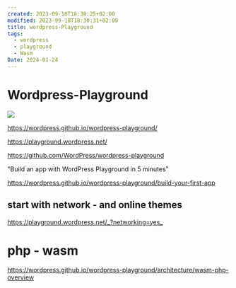 ```yaml
---
created: 2023-09-18T18:30:25+02:00
modified: 2023-09-18T18:30:31+02:00
title: wordpress-Playground
tags:
  - wordpress
  - playground
  - Wasm
Date: 2024-01-24
---
```


# Wordpress-Playground

![](20240124093903wpplay.jpg)

<https://wordpress.github.io/wordpress-playground/>

<https://playground.wordpress.net/>

<https://github.com/WordPress/wordpress-playground>

"Build an app with WordPress Playground in 5 minutes"

<https://wordpress.github.io/wordpress-playground/build-your-first-app>
## start with network - and online themes 

<https://playground.wordpress.net/_?networking=yes_>

# php - wasm

<https://wordpress.github.io/wordpress-playground/architecture/wasm-php-overview>
